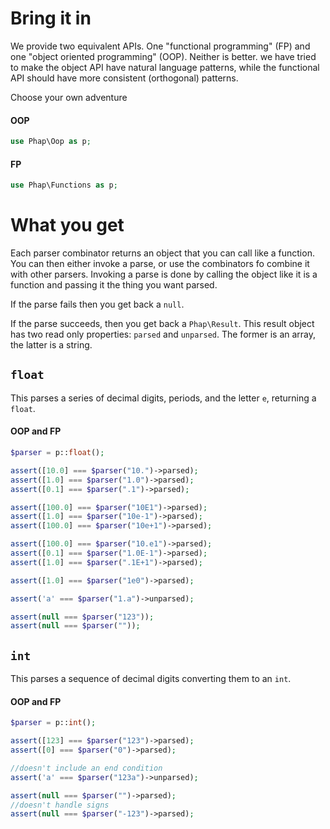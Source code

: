 # Bring it in

We provide two equivalent APIs. One "functional programming" (FP) and one "object oriented programming" (OOP). Neither is better. we have tried to make the object API have natural language patterns, while the functional API should have more consistent (orthogonal) patterns.

Choose your own adventure

#### OOP

```php
use Phap\Oop as p;
```

#### FP

```php
use Phap\Functions as p;
```

# What you get

Each parser combinator returns an object that you can call like a function. You can then either invoke a parse, or use the combinators fo combine it with other parsers. Invoking a parse is done by calling the object like it is a function and passing it the thing you want parsed.

If the parse fails then you get back a `null`.

If the parse succeeds, then you get back a `Phap\Result`. This result object has two read only properties: `parsed` and `unparsed`. The former is an array, the latter is a string.

## `float`

This parses a series of decimal digits, periods, and the letter `e`, returning a `float`.

#### OOP and FP

```php
$parser = p::float();

assert([10.0] === $parser("10.")->parsed);
assert([1.0] === $parser("1.0")->parsed);
assert([0.1] === $parser(".1")->parsed);

assert([100.0] === $parser("10E1")->parsed);
assert([1.0] === $parser("10e-1")->parsed);
assert([100.0] === $parser("10e+1")->parsed);

assert([100.0] === $parser("10.e1")->parsed);
assert([0.1] === $parser("1.0E-1")->parsed);
assert([1.0] === $parser(".1E+1")->parsed);

assert([1.0] === $parser("1e0")->parsed);

assert('a' === $parser("1.a")->unparsed);

assert(null === $parser("123"));
assert(null === $parser(""));
```

## `int`

This parses a sequence of decimal digits converting them to an `int`.

#### OOP and FP

```php
$parser = p::int();

assert([123] === $parser("123")->parsed);
assert([0] === $parser("0")->parsed);

//doesn't include an end condition
assert('a' === $parser("123a")->unparsed);

assert(null === $parser("")->parsed);
//doesn't handle signs
assert(null === $parser("-123")->parsed);
```
